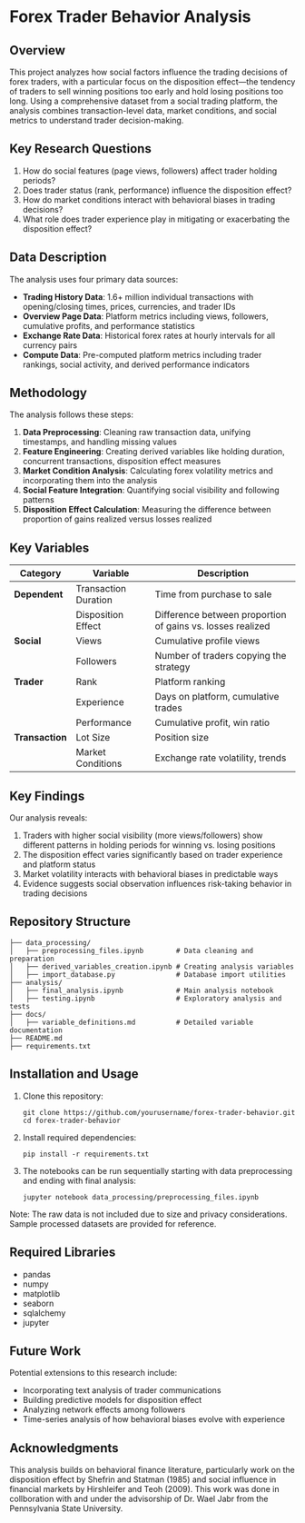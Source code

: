 # Forex Trader Behavior Analysis

## Overview

This project analyzes how social factors influence the trading decisions of forex traders, with a particular focus on the disposition effect—the tendency of traders to sell winning positions too early and hold losing positions too long. Using a comprehensive dataset from a social trading platform, the analysis combines transaction-level data, market conditions, and social metrics to understand trader decision-making.

## Key Research Questions

1. How do social features (page views, followers) affect trader holding periods?
2. Does trader status (rank, performance) influence the disposition effect?
3. How do market conditions interact with behavioral biases in trading decisions?
4. What role does trader experience play in mitigating or exacerbating the disposition effect?

## Data Description

The analysis uses four primary data sources:

- **Trading History Data**: 1.6+ million individual transactions with opening/closing times, prices, currencies, and trader IDs
- **Overview Page Data**: Platform metrics including views, followers, cumulative profits, and performance statistics
- **Exchange Rate Data**: Historical forex rates at hourly intervals for all currency pairs
- **Compute Data**: Pre-computed platform metrics including trader rankings, social activity, and derived performance indicators

## Methodology

The analysis follows these steps:

1. **Data Preprocessing**: Cleaning raw transaction data, unifying timestamps, and handling missing values
2. **Feature Engineering**: Creating derived variables like holding duration, concurrent transactions, disposition effect measures
3. **Market Condition Analysis**: Calculating forex volatility metrics and incorporating them into the analysis
4. **Social Feature Integration**: Quantifying social visibility and following patterns
5. **Disposition Effect Calculation**: Measuring the difference between proportion of gains realized versus losses realized

## Key Variables

| Category | Variable | Description |
|----------|----------|-------------|
| **Dependent** | Transaction Duration | Time from purchase to sale |
|  | Disposition Effect | Difference between proportion of gains vs. losses realized |
| **Social** | Views | Cumulative profile views |
|  | Followers | Number of traders copying the strategy |
| **Trader** | Rank | Platform ranking |
|  | Experience | Days on platform, cumulative trades |
|  | Performance | Cumulative profit, win ratio |
| **Transaction** | Lot Size | Position size |
|  | Market Conditions | Exchange rate volatility, trends |

## Key Findings

Our analysis reveals:

1. Traders with higher social visibility (more views/followers) show different patterns in holding periods for winning vs. losing positions
2. The disposition effect varies significantly based on trader experience and platform status
3. Market volatility interacts with behavioral biases in predictable ways
4. Evidence suggests social observation influences risk-taking behavior in trading decisions

## Repository Structure

```
├── data_processing/
│   ├── preprocessing_files.ipynb        # Data cleaning and preparation
│   ├── derived_variables_creation.ipynb # Creating analysis variables
│   ├── import_database.py               # Database import utilities
├── analysis/
│   ├── final_analysis.ipynb             # Main analysis notebook
│   ├── testing.ipynb                    # Exploratory analysis and tests
├── docs/
│   ├── variable_definitions.md          # Detailed variable documentation
├── README.md                           
├── requirements.txt                     
```

## Installation and Usage

1. Clone this repository:
   ```
   git clone https://github.com/yourusername/forex-trader-behavior.git
   cd forex-trader-behavior
   ```

2. Install required dependencies:
   ```
   pip install -r requirements.txt
   ```

3. The notebooks can be run sequentially starting with data preprocessing and ending with final analysis:
   ```
   jupyter notebook data_processing/preprocessing_files.ipynb
   ```

Note: The raw data is not included due to size and privacy considerations. Sample processed datasets are provided for reference.

## Required Libraries

- pandas
- numpy
- matplotlib
- seaborn
- sqlalchemy
- jupyter

## Future Work

Potential extensions to this research include:
- Incorporating text analysis of trader communications
- Building predictive models for disposition effect
- Analyzing network effects among followers
- Time-series analysis of how behavioral biases evolve with experience

## Acknowledgments

This analysis builds on behavioral finance literature, particularly work on the disposition effect by Shefrin and Statman (1985) and social influence in financial markets by Hirshleifer and Teoh (2009). This work was done in collboration with and under the advisorship of Dr. Wael Jabr from the Pennsylvania State University.

